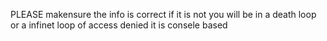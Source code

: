 PLEASE makensure the info is correct if it is not you will be in a death loop or a infinet loop of access denied it is consele based
